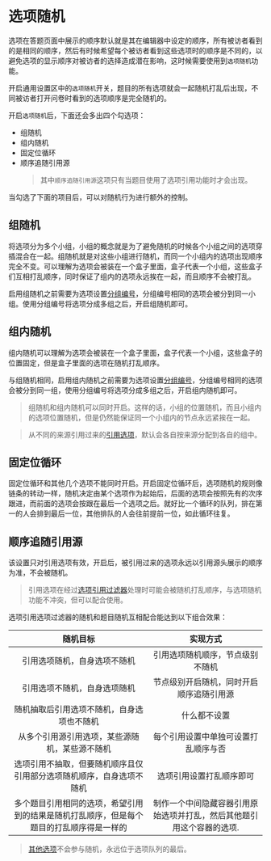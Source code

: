 # 选项随机

选项在答题页面中展示的顺序默认就是其在编辑器中设定的顺序，所有被访者看到的是相同的顺序，然后有时候希望每个被访者看到这些选项时的顺序是不同的，以避免选项的显示顺序对被访者的选择造成潜在影响，这时候需要使用到`选项随机`功能。

开启通用设置区中的`选项随机`开关，题目的所有选项就会一起随机打乱后出现，不同被访者打开问卷时看到的选项顺序是完全随机的。

开启`选项随机`后，下面还会多出四个勾选项：
+ 组随机
+ 组内随机
+ 固定位循环
+ 顺序追随引用源
  > 其中`顺序追随引用源`这项只有当题目使用了选项引用功能时才会出现。

当勾选了下面的项目后，可以对随机行为进行额外的控制。

## 组随机
将选项分为多个小组，小组的概念就是为了避免随机的时候各个小组之间的选项穿插混合在一起。组随机就是对这些小组进行随机，而同一个小组内的选项出现顺序完全不变。可以理解为选项会被装在一个盒子里面，盒子代表一个小组，这些盒子们互相打乱顺序，同时保证了组内的选项永远挨在一起，而且顺序不会被打乱。

启用组随机之前需要为选项设置[分组编号](./option.md#分组编号)，分组编号相同的选项会被分到同一小组。使用分组编号将选项分成多组之后，开启组随机即可。

## 组内随机
组内随机可以理解为选项会被装在一个盒子里面，盒子代表一个小组，这些盒子的位置固定，但是盒子里面的选项在随机打乱顺序。

与组随机相同，启用组内随机之前需要为选项设置[分组编号](./option.md#分组编号)，分组编号相同的选项会被分到同一组，使用分组编号将选项分成多组之后，开启组内随机即可。

> 组随机和组内随机可以同时开启。这样的话，小组的位置随机，而且小组内的选项位置随机，但是仍然能保证同一个小组内的节点永远紧挨在一起。

> 从不同的来源引用过来的[引用选项](../opt-reference/concept.md)，默认会各自按来源分配到各自的组中。

## 固定位循环 
固定位循环和其他几个选项不能同时开启。开启固定位循环后，选项随机的规则像链条的转动一样，随机决定由某个选项作为起始后，后面的选项会按照先有的次序跟进，而前面的选项会按跟在最后一个选项之后。就好比一个循环的队列，排在第一的人会排到最后一位，其他排队的人会往前提前一位，如此循环往复。

## 顺序追随引用源
该设置只对引用选项有效，开启后，被引用过来的选项永远以引用源头展示的顺序为准，不会被随机。
> 引用选项在经过[选项引用过滤器](../opt-reference/concept.md)处理时可能会被随机打乱顺序，与选项随机功能不冲突，但可以配合使用。

选项引用选项过滤器的随机和题目随机互相配合能达到以下组合效果：

|随机目标|实现方式|
|:---:|:--:|
|引用选项随机，自身选项不随机                            |引用选项随机顺序，节点级别不随机|
|引用选项不随机，自身选项随机                            |节点级别开启随机，同时开启顺序追随引用源|
|随机抽取后引用选项不随机，自身选项也不随机               |什么都不设置|
|从多个引用源引用选项，某些源随机，某些源不随机             |每个引用设置中单独可设置打乱顺序与否|
|选项引用不抽取，但要随机顺序且仅引用部分选项随机顺序，自身选项不随机                     |选项引用设置打乱顺序即可|
|多个题目引用相同的选项，希望引用到的结果是随机打乱顺序，但是每个题目的打乱顺序得是一样的    |制作一个中间隐藏容器引用原始选项并打乱，然后其他题引用这个容器的选项.

> [其他选项](./other-option.md)不会参与随机，永远位于选项队列的最后。
